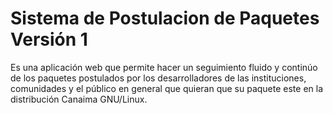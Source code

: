 
Sistema de Postulacion de Paquetes Versión 1
============================================

Es una aplicación web que permite hacer un seguimiento fluido y continúo de los 
paquetes postulados por los desarrolladores de las instituciones, comunidades  y
el público en general que quieran que su paquete este en la distribución Canaima 
GNU/Linux.

